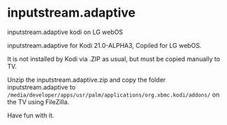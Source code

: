 # inputstream.adaptive
inputstream.adaptive kodi on LG webOS 

inputstream.adaptive for Kodi 21.0-ALPHA3, Copiled for LG webOS.

It is not installed by Kodi via .ZIP as usual, but must be copied manually to TV.

Unzip the inputstream.adaptive.zip and copy the folder inputstream.adaptive to `/media/developer/apps/usr/palm/applications/org.xbmc.kodi/addons/` on the TV using FileZilla. 

Have fun with it.
